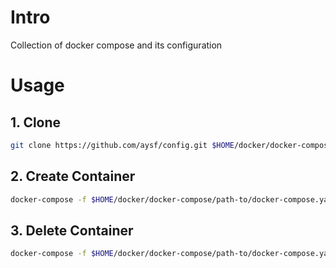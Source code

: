 # Intro

Collection of docker compose and its configuration

# Usage

## 1. Clone

```sh
git clone https://github.com/aysf/config.git $HOME/docker/docker-compose/
```

## 2. Create Container

```sh
docker-compose -f $HOME/docker/docker-compose/path-to/docker-compose.yaml up -d
```

## 3. Delete Container

```sh
docker-compose -f $HOME/docker/docker-compose/path-to/docker-compose.yaml down
```
